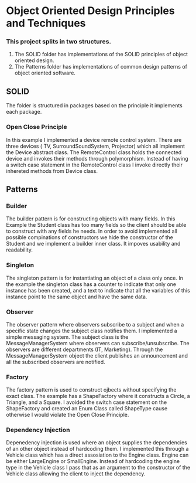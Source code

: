 # Object Oriented Design Principles and Techniques 

### This project splits in two structures. 
1. The SOLID folder has implementations of the SOLID principles of object oriented design.
1. The Patterns folder has implementations of common design patterns of object oriented software.


## SOLID
The folder is structured in packages based on the principle it implements each package.

### Open Close Principle
In this example I implemented a device remote control system. There are three devices ( TV, SurroundSoundSystem, Projector) which all implement the Device abstract class. The RemoteControl class holds the connected device and invokes their methods through polymorphism. Instead of having a switch case statement in the RemoteControl class I invoke directly their inhereted methods from Device class.


## Patterns

### Builder
The builder pattern is for constructing objects with many fields. In this Example the Student class has too many fields so the client should be able to construct with any fields he needs. In order to avoid implemented all possible compinations of constructors we hide the constructor of the Student and we implement a builder inner class.
It impoves usability and readability.

### Singleton
The singleton pattern is for instantiating an object of a class only once. In the example the singleton class has a counter to indicate that only one instance has been created, and a text to indicate that all the variables of this instance point to the same object and have the same data.

### Observer
The observer pattern where observers subscribe to a subject and when a specific state changes the subject class notifies them. I implemented a simple messaging system. The subject class is the MessageManagerSystem where observers can subscribe/unsubscribe. The observers are different departments (IT, Marketing). Through the MessageManagerSystem object the client publishes an announcement and all the subscribed observers are notified.

### Factory
The factory pattern is used to construct ojbects without specifying the exact class. The example has a ShapeFactory where it constructs a Circle, a Triangle, and a Square. I avoided the switch case statement on the ShapeFactory and created an Enum Class called ShapeType cause otherwise I would violate the Open Close Principle.

### Dependency Injection
Depenedency injection is used where an object supplies the dependencies of an other object instead of hardcoding them. I implemented this through a Vehicle class which has a direct assosiation to the Engine class. Engine can be either LargeEngine or SmallEngine. Instead of hardcoding the engine type in the Vehicle class I pass that as an argument to the constructor of the Vehicle class allowing the client to inject the dependency.
